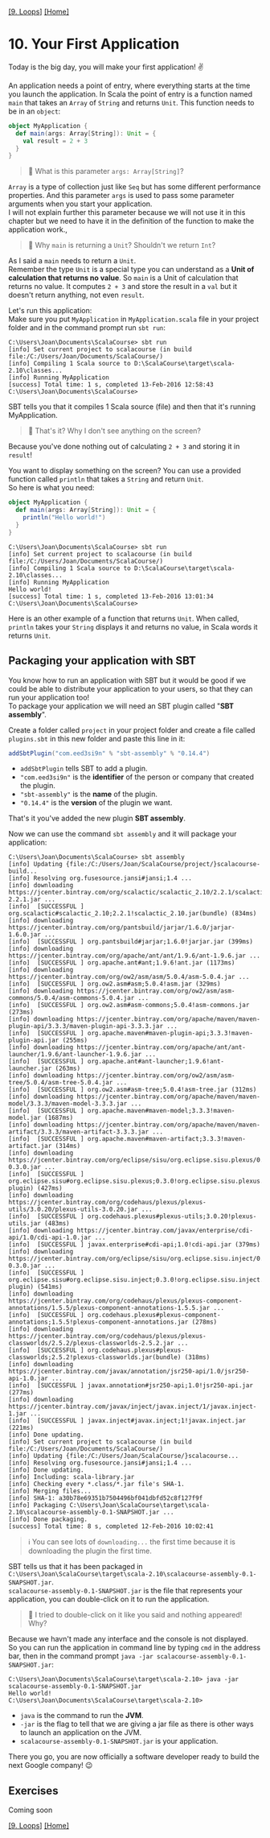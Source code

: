 [[9. Loops]](09.%20Loops.md) [[Home]](../ReadMe.md)

# 10. Your First Application

Today is the big day, you will make your first application! :v:

An application needs a point of entry, where everything starts at the time you launch the application. In Scala the point of entry is a function named `main` that takes an `Array` of `String` and returns `Unit`. This function needs to be in an `object`:
```scala
object MyApplication {
  def main(args: Array[String]): Unit = {
    val result = 2 + 3
  }
}
```

> :raising_hand: What is this parameter `args: Array[String]`?

`Array` is a type of collection just like `Seq` but has some different performance properties. And this parameter `args` is used to pass some parameter arguments when you start your application.  
I will not explain further this parameter because we will not use it in this chapter but we need to have it in the definition of the function to make the application work.,  

> :raising_hand: Why `main` is returning a `Unit`? Shouldn't we return `Int`?

As I said a `main` needs to return a `Unit`.  
Remember the type `Unit` is a special type you can understand as a **Unit of calculation that returns no value**.
So `main` is a Unit of calculation that returns no value. It computes `2 + 3` and store the result in a `val` but it doesn't return anything, not even `result`.

Let's run this application:  
Make sure you put `MyApplication` in `MyApplication.scala` file in your project folder and in the command prompt run `sbt run`:
```console
C:\Users\Joan\Documents\ScalaCourse> sbt run
[info] Set current project to scalacourse (in build file:/C:/Users/Joan/Documents/ScalaCourse/)
[info] Compiling 1 Scala source to D:\ScalaCourse\target\scala-2.10\classes...
[info] Running MyApplication
[success] Total time: 1 s, completed 13-Feb-2016 12:58:43
C:\Users\Joan\Documents\ScalaCourse>
```
SBT tells you that it compiles 1 Scala source (file) and then that it's running MyApplication.

> :raising_hand: That's it? Why I don't see anything on the screen?

Because you've done nothing out of calculating `2 + 3` and storing it in `result`!

You want to display something on the screen? You can use a provided function called `println` that takes a `String` and return `Unit`.   
So here is what you need:
```scala
object MyApplication {
  def main(args: Array[String]): Unit = {
    println("Hello world!")
  }
}
```
```console
C:\Users\Joan\Documents\ScalaCourse> sbt run
[info] Set current project to scalacourse (in build file:/C:/Users/Joan/Documents/ScalaCourse/)
[info] Compiling 1 Scala source to D:\ScalaCourse\target\scala-2.10\classes...
[info] Running MyApplication
Hello world!
[success] Total time: 1 s, completed 13-Feb-2016 13:01:34
C:\Users\Joan\Documents\ScalaCourse>
```
Here is an other example of a function that returns `Unit`. When called, `println` takes your `String` displays it and returns no value, in Scala words it returns `Unit`.


## Packaging your application with SBT

You know how to run an application with SBT but it would be good if we could be able to distribute your application to your users, so that they can run your application too!  
To package your application we will need an SBT plugin called "**SBT assembly**".

Create a folder called `project` in your project folder and create a file called `plugins.sbt` in this new folder and paste this line in it:
```scala
addSbtPlugin("com.eed3si9n" % "sbt-assembly" % "0.14.4")
```
* `addSbtPlugin` tells SBT to add a plugin. 
* `"com.eed3si9n"` is the **identifier** of the person or company that created the plugin.
* `"sbt-assembly"` is the **name** of the plugin.
* `"0.14.4"` is the **version** of the plugin we want.

That's it you've added the new plugin **SBT assembly**.

Now we can use the command `sbt assembly` and it will package your application:
```console
C:\Users\Joan\Documents\ScalaCourse> sbt assembly
[info] Updating {file:/C:/Users/Joan/ScalaCourse/project/}scalacourse-build...
[info] Resolving org.fusesource.jansi#jansi;1.4 ...
[info] downloading https://jcenter.bintray.com/org/scalactic/scalactic_2.10/2.2.1/scalactic_2.10-2.2.1.jar ...
[info]  [SUCCESSFUL ] org.scalactic#scalactic_2.10;2.2.1!scalactic_2.10.jar(bundle) (834ms)
[info] downloading https://jcenter.bintray.com/org/pantsbuild/jarjar/1.6.0/jarjar-1.6.0.jar ...
[info]  [SUCCESSFUL ] org.pantsbuild#jarjar;1.6.0!jarjar.jar (399ms)
[info] downloading https://jcenter.bintray.com/org/apache/ant/ant/1.9.6/ant-1.9.6.jar ...
[info]  [SUCCESSFUL ] org.apache.ant#ant;1.9.6!ant.jar (1173ms)
[info] downloading https://jcenter.bintray.com/org/ow2/asm/asm/5.0.4/asm-5.0.4.jar ...
[info]  [SUCCESSFUL ] org.ow2.asm#asm;5.0.4!asm.jar (329ms)
[info] downloading https://jcenter.bintray.com/org/ow2/asm/asm-commons/5.0.4/asm-commons-5.0.4.jar ...
[info]  [SUCCESSFUL ] org.ow2.asm#asm-commons;5.0.4!asm-commons.jar (273ms)
[info] downloading https://jcenter.bintray.com/org/apache/maven/maven-plugin-api/3.3.3/maven-plugin-api-3.3.3.jar ...
[info]  [SUCCESSFUL ] org.apache.maven#maven-plugin-api;3.3.3!maven-plugin-api.jar (255ms)
[info] downloading https://jcenter.bintray.com/org/apache/ant/ant-launcher/1.9.6/ant-launcher-1.9.6.jar ...
[info]  [SUCCESSFUL ] org.apache.ant#ant-launcher;1.9.6!ant-launcher.jar (263ms)
[info] downloading https://jcenter.bintray.com/org/ow2/asm/asm-tree/5.0.4/asm-tree-5.0.4.jar ...
[info]  [SUCCESSFUL ] org.ow2.asm#asm-tree;5.0.4!asm-tree.jar (312ms)
[info] downloading https://jcenter.bintray.com/org/apache/maven/maven-model/3.3.3/maven-model-3.3.3.jar ...
[info]  [SUCCESSFUL ] org.apache.maven#maven-model;3.3.3!maven-model.jar (1687ms)
[info] downloading https://jcenter.bintray.com/org/apache/maven/maven-artifact/3.3.3/maven-artifact-3.3.3.jar ...
[info]  [SUCCESSFUL ] org.apache.maven#maven-artifact;3.3.3!maven-artifact.jar (314ms)
[info] downloading https://jcenter.bintray.com/org/eclipse/sisu/org.eclipse.sisu.plexus/0.3.0/org.eclipse.sisu.plexus-0.3.0.jar ...
[info]  [SUCCESSFUL ] org.eclipse.sisu#org.eclipse.sisu.plexus;0.3.0!org.eclipse.sisu.plexus.jar(eclipse-plugin) (427ms)
[info] downloading https://jcenter.bintray.com/org/codehaus/plexus/plexus-utils/3.0.20/plexus-utils-3.0.20.jar ...
[info]  [SUCCESSFUL ] org.codehaus.plexus#plexus-utils;3.0.20!plexus-utils.jar (483ms)
[info] downloading https://jcenter.bintray.com/javax/enterprise/cdi-api/1.0/cdi-api-1.0.jar ...
[info]  [SUCCESSFUL ] javax.enterprise#cdi-api;1.0!cdi-api.jar (379ms)
[info] downloading https://jcenter.bintray.com/org/eclipse/sisu/org.eclipse.sisu.inject/0.3.0/org.eclipse.sisu.inject-0.3.0.jar ...
[info]  [SUCCESSFUL ] org.eclipse.sisu#org.eclipse.sisu.inject;0.3.0!org.eclipse.sisu.inject.jar(eclipse-plugin) (541ms)
[info] downloading https://jcenter.bintray.com/org/codehaus/plexus/plexus-component-annotations/1.5.5/plexus-component-annotations-1.5.5.jar ...
[info]  [SUCCESSFUL ] org.codehaus.plexus#plexus-component-annotations;1.5.5!plexus-component-annotations.jar (278ms)
[info] downloading https://jcenter.bintray.com/org/codehaus/plexus/plexus-classworlds/2.5.2/plexus-classworlds-2.5.2.jar ...
[info]  [SUCCESSFUL ] org.codehaus.plexus#plexus-classworlds;2.5.2!plexus-classworlds.jar(bundle) (318ms)
[info] downloading https://jcenter.bintray.com/javax/annotation/jsr250-api/1.0/jsr250-api-1.0.jar ...
[info]  [SUCCESSFUL ] javax.annotation#jsr250-api;1.0!jsr250-api.jar (277ms)
[info] downloading https://jcenter.bintray.com/javax/inject/javax.inject/1/javax.inject-1.jar ...
[info]  [SUCCESSFUL ] javax.inject#javax.inject;1!javax.inject.jar (221ms)
[info] Done updating.
[info] Set current project to scalacourse (in build file:/C:/Users/Joan/Documents/ScalaCourse/)
[info] Updating {file:/C:/Users/Joan/ScalaCourse/}scalacourse...
[info] Resolving org.fusesource.jansi#jansi;1.4 ...
[info] Done updating.
[info] Including: scala-library.jar
[info] Checking every *.class/*.jar file's SHA-1.
[info] Merging files...
[info] SHA-1: a30b78e69351b7504496bf041dbfd52c8f127f9f
[info] Packaging C:\Users\Joan\ScalaCourse\target\scala-2.10\scalacourse-assembly-0.1-SNAPSHOT.jar ...
[info] Done packaging.
[success] Total time: 8 s, completed 12-Feb-2016 10:02:41
```
> :information_source: You can see lots of `downloading...` the first time because it is downloading the plugin the first time.

SBT tells us that it has been packaged in `C:\Users\Joan\ScalaCourse\target\scala-2.10\scalacourse-assembly-0.1-SNAPSHOT.jar`.  
`scalacourse-assembly-0.1-SNAPSHOT.jar` is the file that represents your application, you can double-click on it to run the application.

> :raising_hand: I tried to double-click on it like you said and nothing appeared! Why?

Because we havn't made any interface and the console is not displayed.  
So you can run the application in command line by typing `cmd` in the address bar, then in the command prompt `java -jar scalacourse-assembly-0.1-SNAPSHOT.jar`:
```console
C:\Users\Joan\Documents\ScalaCourse\target\scala-2.10> java -jar scalacourse-assembly-0.1-SNAPSHOT.jar
Hello world!
C:\Users\Joan\Documents\ScalaCourse\target\scala-2.10>
```
* `java` is the command to run the **JVM**.
* `-jar` is the flag to tell that we are giving a jar file as there is other ways to launch an application on the JVM.
* `scalacourse-assembly-0.1-SNAPSHOT.jar` is your application.

There you go, you are now officially a software developer ready to build the next Google company! :wink:

## Exercises

Coming soon

[[9. Loops]](09.%20Loops.md) [[Home]](../ReadMe.md)
